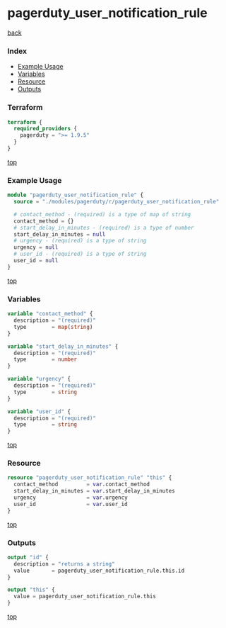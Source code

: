 # pagerduty_user_notification_rule

[back](../pagerduty.md)

### Index

- [Example Usage](#example-usage)
- [Variables](#variables)
- [Resource](#resource)
- [Outputs](#outputs)

### Terraform

```terraform
terraform {
  required_providers {
    pagerduty = ">= 1.9.5"
  }
}
```

[top](#index)

### Example Usage

```terraform
module "pagerduty_user_notification_rule" {
  source = "./modules/pagerduty/r/pagerduty_user_notification_rule"

  # contact_method - (required) is a type of map of string
  contact_method = {}
  # start_delay_in_minutes - (required) is a type of number
  start_delay_in_minutes = null
  # urgency - (required) is a type of string
  urgency = null
  # user_id - (required) is a type of string
  user_id = null
}
```

[top](#index)

### Variables

```terraform
variable "contact_method" {
  description = "(required)"
  type        = map(string)
}

variable "start_delay_in_minutes" {
  description = "(required)"
  type        = number
}

variable "urgency" {
  description = "(required)"
  type        = string
}

variable "user_id" {
  description = "(required)"
  type        = string
}
```

[top](#index)

### Resource

```terraform
resource "pagerduty_user_notification_rule" "this" {
  contact_method         = var.contact_method
  start_delay_in_minutes = var.start_delay_in_minutes
  urgency                = var.urgency
  user_id                = var.user_id
}
```

[top](#index)

### Outputs

```terraform
output "id" {
  description = "returns a string"
  value       = pagerduty_user_notification_rule.this.id
}

output "this" {
  value = pagerduty_user_notification_rule.this
}
```

[top](#index)